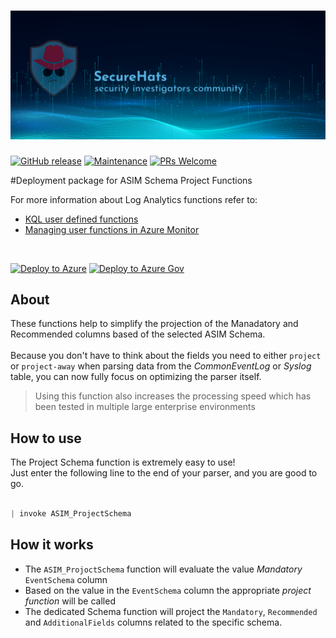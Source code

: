![logo](./media/sh-banners.png)
=========
[![GitHub release](https://img.shields.io/github/release/SecureHats/Sentinel-playground.svg?style=flat-square)](https://github.com/SecureHats/Sentinel-playground/releases)
[![Maintenance](https://img.shields.io/maintenance/yes/2023.svg?style=flat-square)]()
[![PRs Welcome](https://img.shields.io/badge/PRs-welcome-brightgreen.svg?style=flat-square)](http://makeapullrequest.com)

#Deployment package for ASIM Schema Project Functions

For more information about Log Analytics functions refer to:

- [KQL user defined functions](https://docs.microsoft.com/azure/data-explorer/kusto/query/functions/user-defined-functions)
- [Managing user functions in Azure Monitor](https://docs.microsoft.com/azure/azure-monitor/logs/functions)

<br/>

[![Deploy to Azure](https://aka.ms/deploytoazurebutton)](https://portal.azure.com/#create/Microsoft.Template/uri/https%3A%2F%2Fraw.githubusercontent.com%2FSecureHats%2FASIM_ProjectSchema%2Fmain%2Fdeployment.json) [![Deploy to Azure Gov](https://aka.ms/deploytoazuregovbutton)](https://portal.azure.us/#create/Microsoft.Template/uri/https%3A%2F%2Fraw.githubusercontent.com%2FSecureHats%2FASIM_ProjectSchema%2Fmain%2Fdeployment.json)

## About

These functions help to simplify the projection of the Manadatory and Recommended columns based of the selected ASIM Schema.<br><br>
Because you don't have to think about the fields you need to either `project` or `project-away` when parsing data from the _CommonEventLog_ or _Syslog_ table, you can now fully focus on optimizing the parser itself.

> Using this function also increases the processing speed which has been tested in multiple large enterprise environments

## How to use

The Project Schema function is extremely easy to use!<br>
Just enter the following line to the end of your parser, and you are good to go.<br>

```js

| invoke ASIM_ProjectSchema

```

## How it works

- The `ASIM_ProjoctSchema` function will evaluate the value _*Mandatory*_ `EventSchema` column<br>
- Based on the value in the `EventSchema` column the appropriate _project function_ will be called
- The dedicated Schema function will project the `Mandatory`, `Recommended` and `AdditionalFields` columns related to the specific schema. <br>
